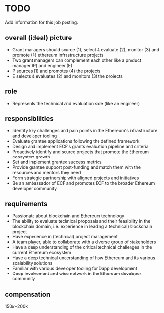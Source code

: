 # TODO

Add information for this job posting.

## overall (ideal) picture
- Grant managers should source (1), select & evaluate (2), monitor (3) and promote (4) ethereum infrastructure projects
- Two grant managers can complement each other like a product manager (P) and engineer (E)
- P sources (1) and promotes (4) the projects
- E selects & evaluates (2) and monitors (3) the projects

## role
- Represents the technical and evaluation side (like an engineer)

## responsibilities

- Identify key challenges and pain points in the Ethereum's infrastructure and developer tooling 
- Evaluate grantee applications following the defined framework
- Design and implement ECF's grants evaluation pipeline and criteria
- Proactively identify and source projects that promote the Ethereum ecosystem growth 
- Set and implement grantee success metrics 
- Provide grantee support post-funding and match them with the resources and mentors they need
- Form strategic partnership with aligned projects and initiatives 
- Be an ambassador of ECF and promotes ECF to the broader Ethereum developer community

## requirements

- Passionate about blockchain and Ethereum technology 
- The ability to evaluate technical proposals and their feasibility in the blockchain domain, i.e. experience in leading a technical) blockchain project
- Have experience in (technical) project management
- A team player, able to collaborate with a diverse group of stakeholders 
- Have a deep understanding of the critical technical challenges in the current Ethereum ecosystem 
- Have a deep technical understanding of how Ethereum and its various scalability solutions 
- Familiar with various developer tooling for Dapp development 
- Deep involvement and wide network in the Ethereum developer community 

## compensation
$150k-$200k
